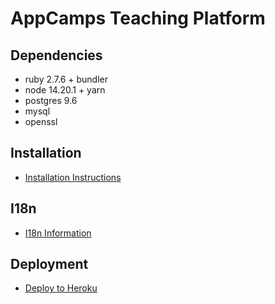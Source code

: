 # AppCamps Teaching Platform

## Dependencies

- ruby 2.7.6 + bundler
- node 14.20.1 + yarn
- postgres 9.6
- mysql
- openssl

## Installation

- [Installation Instructions](docs/Installation.md)

## I18n

- [I18n Information](docs/I18n.md)

## Deployment

- [Deploy to Heroku](docs/Deployment.md)
